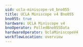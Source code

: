 ```yaml
---
uid: ucla-miniscope-v4_bno055
title: UCLA Miniscope v4 Bno055
bno055: true
hardware: UCLA Miniscope v4
bnoOperator: PolledBno055Data
hardwareOperator: UclaMiniscopeV4
workflowLocation: overview
---
```


